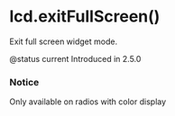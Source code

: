 # lcd.exitFullScreen\(\)

Exit full screen widget mode.

@status current Introduced in 2.5.0

### Notice

Only available on radios with color display

